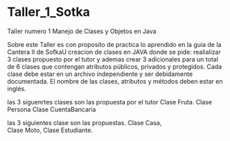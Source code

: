 # Taller_1_Sotka
Taller numero 1 Manejo de Clases y Objetos en Java

Sobre este Taller es con proposito de practica lo aprendido en la guia de la Cantera II de SofkaU 
creacion de clases en JAVA
donde se pide:
realializar 3 clases propuesto por el tutor y ademas crear 3 adicionales para un total de 6 clases que contengan 
atributos públicos, privados y protegidos.
Cada clase debe estar en un archivo independiente y ser debidamente documentada.
El nombre de las clases, atributos y métodos deben estar en inglés.


las 3 siguenrtes clases son las propuesta por el tutor
Clase Fruta.
Clase Persona
Clase CuentaBancaria

las 3 siguientes clase son las propuestas.
Clase Casa,  
Clase Moto, 
Clase Estudiante.

